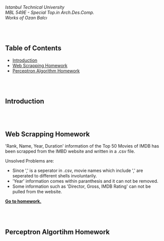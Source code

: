 *Istanbul Technical University  
MBL 549E - Special Top.in Arch.Des.Comp.  
Works of Ozan Balcı* 

<br/>

<br/>

## Table of Contents  
* [Introduction](#introduction)  
* [Web Scrapping Homework](#web-scrapping-homework)  
* [Perceptron Algorithm Homework](#perceptron-algortihm-homework)

<br/>

<br/>  

## Introduction  

<br/>

<br/>

## Web Scrapping Homework  
'Rank, Name, Year, Duration' information of the Top 50 Movies of IMDB has been scrapped from the IMBD website and written in a .csv file.

Unsolved Problems are:
- Since ',' is a seperator in .csv, movie names which include ',' are seperated to different shells involuntarily.
- 'Year' information comes within paranthesis and it can not be removed.
- Some information such as 'Director, Gross, IMDB Rating' can not be pulled from the website.

**[Go to homework.](https://github.com/balciozan/MBL_OzanBalci/tree/master/imdb_top_50)**

<br/>

<br/>

## Perceptron Algortihm Homework
